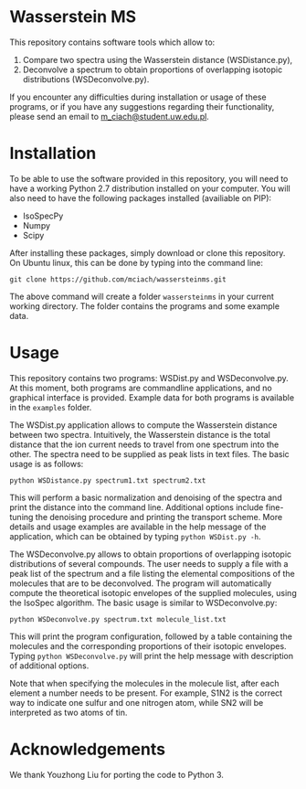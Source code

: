 # Wasserstein MS
This repository contains software tools which allow to:
1. Compare two spectra using the Wasserstein distance (WSDistance.py),
2. Deconvolve a spectrum to obtain proportions of overlapping isotopic distributions (WSDeconvolve.py).

If you encounter any difficulties during installation or usage of these programs, or if you have any suggestions regarding their functionality, please send an email to m_ciach@student.uw.edu.pl. 

# Installation

To be able to use the software provided in this repository, you will need to have a working Python 2.7 distribution installed on your computer. You will also need to have the following packages installed (availiable on PIP):

* IsoSpecPy
* Numpy
* Scipy

After installing these packages, simply download or clone this repository. On Ubuntu linux, this can be done by typing into the command line:

```
git clone https://github.com/mciach/wassersteinms.git
```

The above command will create a folder `wassersteinms` in your current working directory. The folder contains the programs and some example data. 

# Usage

This repository contains two programs: WSDist.py and WSDeconvolve.py. At this moment, both programs are commandline applications, and no graphical interface is provided. Example data for both programs is available in the `examples` folder.

The WSDist.py application allows to compute the Wasserstein distance between two spectra. Intuitively, the Wasserstein distance is the total distance that the ion current needs to travel from one spectrum into the other. The spectra need to be supplied as peak lists in text files. The basic usage is as follows:

```
python WSDistance.py spectrum1.txt spectrum2.txt
```

This will perform a basic normalization and denoising of the spectra and print the distance into the command line. Additional options include fine-tuning the denoising procedure and printing the transport scheme. More details and usage examples are available in the help message of the application, which can be obtained by typing `python WSDist.py -h`. 

The WSDeconvolve.py allows to obtain proportions of overlapping isotopic distributions of several compounds. The user needs to supply a file with a peak list of the spectrum and a file listing the elemental compositions of the molecules that are to be deconvolved. The program will automatically compute the theoretical isotopic envelopes of the supplied molecules, using the IsoSpec algorithm. The basic usage is similar to WSDeconvolve.py:

```
python WSDeconvolve.py spectrum.txt molecule_list.txt
```

This will print the program configuration, followed by a table containing the molecules and the corresponding proportions of their isotopic envelopes. Typing `python WSDeconvolve.py` will print the help message with description of additional options.

Note that when specifying the molecules in the molecule list, after each element a number needs to be present. For example, S1N2 is the correct way to indicate one sulfur and one nitrogen atom, while SN2 will be interpreted as two atoms of tin.  

# Acknowledgements

We thank Youzhong Liu for porting the code to Python 3.
